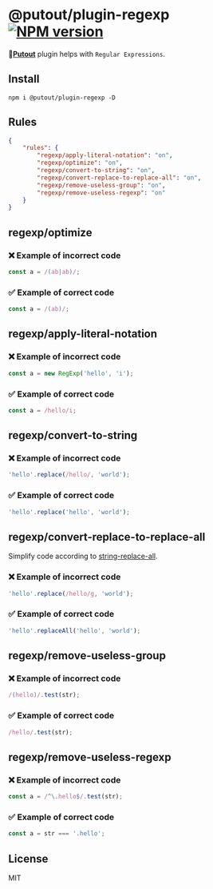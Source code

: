 # @putout/plugin-regexp [![NPM version][NPMIMGURL]][NPMURL]

[NPMIMGURL]: https://img.shields.io/npm/v/@putout/plugin-regexp.svg?style=flat&longCache=true
[NPMURL]: https://npmjs.org/package/@putout/plugin-regexp"npm"

🐊[**Putout**](https://github.com/coderaiser/putout) plugin helps with `Regular Expressions`.

## Install

```
npm i @putout/plugin-regexp -D
```

## Rules

```json
{
    "rules": {
        "regexp/apply-literal-notation": "on",
        "regexp/optimize": "on",
        "regexp/convert-to-string": "on",
        "regexp/convert-replace-to-replace-all": "on",
        "regexp/remove-useless-group": "on",
        "regexp/remove-useless-regexp": "on"
    }
}
```

## regexp/optimize

### ❌ Example of incorrect code

```js
const a = /(ab|ab)/;
```

### ✅ Example of correct code

```js
const a = /(ab)/;
```

## regexp/apply-literal-notation

### ❌ Example of incorrect code

```js
const a = new RegExp('hello', 'i');
```

### ✅ Example of correct code

```js
const a = /hello/i;
```

## regexp/convert-to-string

### ❌ Example of incorrect code

```js
'hello'.replace(/hello/, 'world');
```

### ✅ Example of correct code

```js
'hello'.replace('hello', 'world');
```

## regexp/convert-replace-to-replace-all

Simplify code according to [string-replace-all](https://github.com/tc39/proposal-string-replaceall).

### ❌ Example of incorrect code

```js
'hello'.replace(/hello/g, 'world');
```

### ✅ Example of correct code

```js
'hello'.replaceAll('hello', 'world');
```

## regexp/remove-useless-group

### ❌ Example of incorrect code

```js
/(hello)/.test(str);
```

### ✅ Example of correct code

```js
/hello/.test(str);
```

## regexp/remove-useless-regexp

### ❌ Example of incorrect code

```js
const a = /^\.hello$/.test(str);
```

### ✅ Example of correct code

```js
const a = str === '.hello';
```

## License

MIT
